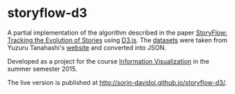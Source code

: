 # storyflow-d3

A partial implementation of the algorithm described in the paper [StoryFlow: Tracking the Evolution of Stories](http://research.microsoft.com/en-us/um/people/yangliu/publication/storyflow.pdf) using [D3.js](http://d3js.org/). The [datasets](http://vis.cs.ucdavis.edu/~tanahashi/data_downloads/storyline_visualizations/story_data.tar) were taken from Yuzuru Tanahashi's [website](http://vis.cs.ucdavis.edu/~tanahashi/) and converted into JSON.

Developed as a project for the course [Information Visualization](http://www.jku.at/cg/content/e48361/e153097/e151851) in the summer semester 2015.

The live version is published at http://sorin-davidoi.github.io/storyflow-d3/.
